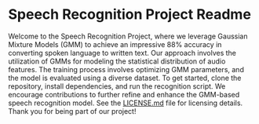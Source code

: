 # Speech Recognition Project Readme

Welcome to the Speech Recognition Project, where we leverage Gaussian Mixture Models (GMM) to achieve an impressive 88% accuracy in converting spoken language to written text. Our approach involves the utilization of GMMs for modeling the statistical distribution of audio features. The training process involves optimizing GMM parameters, and the model is evaluated using a diverse dataset. To get started, clone the repository, install dependencies, and run the recognition script. We encourage contributions to further refine and enhance the GMM-based speech recognition model. See the [LICENSE.md](LICENSE.md) file for licensing details. Thank you for being part of our project!
